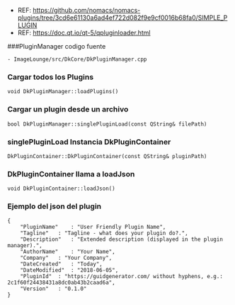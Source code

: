- REF: https://github.com/nomacs/nomacs-plugins/tree/3cd6e61130a6ad4ef722d082f9e9cf0016b68fa0/SIMPLE_PLUGIN
- REF: https://doc.qt.io/qt-5/qpluginloader.html


###PluginManager codigo fuente
~~~
- ImageLounge/src/DkCore/DkPluginManager.cpp
~~~

### Cargar todos los Plugins
~~~
void DkPluginManager::loadPlugins()
~~~

### Cargar un plugin desde un archivo
~~~
bool DkPluginManager::singlePluginLoad(const QString& filePath)
~~~

### singlePluginLoad Instancia DkPluginContainer
~~~
DkPluginContainer::DkPluginContainer(const QString& pluginPath)
~~~

### DkPluginContainer llama a loadJson
~~~
void DkPluginContainer::loadJson()
~~~

### Ejemplo del json del plugin
~~~
{
    "PluginName" 	: "User Friendly Plugin Name",
	"Tagline" 	: "Tagline - what does your plugin do?.",
	"Description"	: "Extended description (displayed in the plugin manager).",
	"AuthorName" 	: "Your Name",
	"Company"	: "Your Company",
	"DateCreated" 	: "Today",
	"DateModified"	: "2018-06-05",
	"PluginId"	: "https://guidgenerator.com/ without hyphens, e.g.: 2c1f60f24438431a8dc0ab43b2caad6a",
	"Version"	: "0.1.0"
}
~~~
